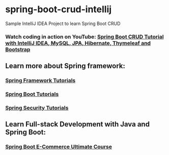 # spring-boot-crud-intellij
Sample IntelliJ IDEA Project to learn Spring Boot CRUD
### Watch coding in action on YouTube: [Spring Boot CRUD Tutorial with IntelliJ IDEA, MySQL, JPA, Hibernate, Thymeleaf and Bootstrap](https://youtu.be/u8a25mQcMOI)
## Learn more about Spring framework:
### [Spring Framework Tutorials](https://www.codejava.net/spring-tutorials)
### [Spring Boot Tutorials](https://www.codejava.net/spring-boot-tutorials)
### [Spring Security Tutorials](https://www.codejava.net/spring-security-tutorials)
## Learn Full-stack Development with Java and Spring Boot:
### [Spring Boot E-Commerce Ultimate Course](https://www.udemy.com/course/spring-boot-e-commerce-ultimate/?referralCode=3A24FAC7220029CEDFD6)
